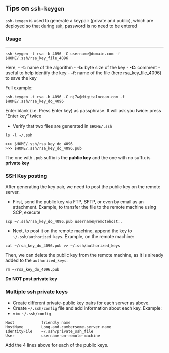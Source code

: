 ## Tips on `ssh-keygen`

`ssh-keygen` is used to generate a keypair (private and public), which 
are deployed so that during `ssh`, password is no need to be entered

### Usage
---------
```
ssh-keygen -t rsa -b 4096 -C username@domain.com -f $HOME/.ssh/rsa_key_file_4096
```	

Here, 
	- **-t**: name of the algorithm
	- **-b**: byte size of the key
	- **-C**: comment - useful to help identify the key
	- **-f**: name of the file (here rsa_key_file_4096) to save the key 

Full example:
```
ssh-keygen -t rsa -b 4096 -C nj7w@digitalocean.com -f $HOME/.ssh/rsa_key_do_4096
```

Enter blank (i.e. Press Enter key) as passphrase. It will ask you 
twice: press "Enter key" twice

- Verify that two files are generated in `$HOME/.ssh`
```
ls -l ~/.ssh

>>> $HOME/.ssh/rsa_key_do_4096
>>> $HOME/.ssh/rsa_key_do_4096.pub 
```

The one with `.pub` suffix is the **public key** and the one with no suffix
is **private key**

### SSH Key posting

After generating the key pair, we need to post the public key on the
remote server. 

- First, send the public key via FTP, SFTP, or even by email as an 
attachment. Example, to transfer the file to the remote machine using SCP, execute 
```
scp ~/.ssh/rsa_key_do_4096.pub username@remotehost:.
```

- Next, to post it on the remote machine, append the key to `~/.ssh/authorized_keys`.
Example, on the remote machine:
```
cat ~/rsa_key_do_4096.pub >> ~/.ssh/authorized_keys
```

Then, we can delete the public key from the remote machine, as it is already added
to the `authorized_keys`:
```
rm ~/rsa_key_do_4096.pub
```

**Do NOT post private key**

### Multiple ssh private keys

- Create different private-public key pairs for each server as above.
- Create `~/.ssh/config` file and add information about each key. Example:
- `vim ~/.ssh/config`
```
Host 			friendly name
HostName 		Long.and.cumbersome.server.name
IdentityFile	~/.ssh/private_ssh_file
User			username-on-remote-machine
```

Add the 4 lines above for each of the public keys.


